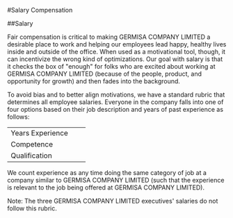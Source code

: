#Salary Compensation

##Salary

Fair compensation is critical to making GERMISA COMPANY LIMITED a desirable place to work and helping our employees lead happy, healthy lives inside and outside of the office. When used as a motivational tool, though, it can incentivize the wrong kind of optimizations. Our goal with salary is that it checks the box of "enough" for folks who are excited about working at GERMISA COMPANY LIMITED (because of the people, product, and opportunity for growth) and then fades into the background.

To avoid bias and to better align motivations, we have a standard rubric that determines all employee salaries. Everyone in the company falls into one of four options based on their job description and years of past experience as follows:

<table>
  <tr>
    <td>Years Experience</td>
    <td></td>
    <td></td>
  </tr>
  <tr>
    <td>Competence</td>
    <td></td>
    <td></td>
  </tr>
  <tr>
    <td>Qualification</td>
    <td></td>
    <td></td>
  </tr>
</table>


We count experience as any time doing the same category of job at a company similar to GERMISA COMPANY LIMITED (such that the experience is relevant to the job being offered at GERMISA COMPANY LIMITED).

Note: The three GERMISA COMPANY LIMITED executives' salaries do not follow this rubric.


